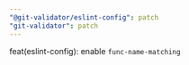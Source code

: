 ```yaml
---
"@git-validator/eslint-config": patch
"git-validator": patch
---
```


feat(eslint-config): enable `func-name-matching`
